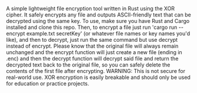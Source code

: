 A simple lightweight file encryption tool written in Rust using the XOR cipher. It safely encrypts any file and outputs ASCII-friendly text that can be decrypted using the same key. 
To use, make sure you have Rust and Cargo installed and clone this repo. Then, to encrypt a file just run 'cargo run -- encrypt example.txt secretKey' (or whatever file names or key names you'd like), 
and then to decrypt, just run the same command but use decrypt instead of encrypt. Please know that the original file will always remain unchanged and the encrypt function will just create a new file (ending in .enc) 
and then the decrypt function will decrypt said file and return the decrypted text back to the original file, so you can safely delete the contents of the first file after encrypting.
WARNING: This is not secure for real-world use. XOR encryption is easily breakable and should only be used for education or practice projects.
